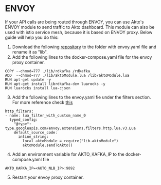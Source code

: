 # ENVOY

If your API calls are being routed through ENVOY, you can use Akto's ENVOY module to send traffic to Akto dashboard. This module can also be used with istio service mesh, because it is based on ENVOY proxy. Below guide will help you do this:

1. Download the following [repository](https://github.com/akto-api-security/envoy-module) to the folder with envoy.yaml file and rename it as "lib". 
2. Add the following lines to the docker-compose.yaml file for the envoy proxy container.

```
COPY --chmod=777 ./lib/rdkafka /rdkafka
ADD  --chmod=777 ./lib/aktoModule.lua /lib/aktoModule.lua
RUN apt-get update -y
RUN apt-get install librdkafka-dev luarocks -y
RUN luarocks install lua-cjson
```

3. Add the following lines to the envoy.yaml fie under the filters section. For more reference check [this](https://github.com/envoyproxy/envoy/blob/main/examples/lua/envoy.yaml)

```
http_filters:
- name: lua_filter_with_custom_name_0
  typed_config:
    "@type": type.googleapis.com/envoy.extensions.filters.http.lua.v3.Lua
    default_source_code:
      inline_string:
        local aktoModule = require("lib.aktoModule")
        aktoModule.sendToAkto()
```

4. Add an environment variable for AKTO_KAFKA_IP to the docker-compose.yaml file 

```
AKTO_KAFKA_IP=<AKTO_NLB_IP>:9092
```

5. Restart your envoy proxy container.